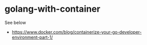 # golang-with-container

See below
- https://www.docker.com/blog/containerize-your-go-developer-environment-part-1/
